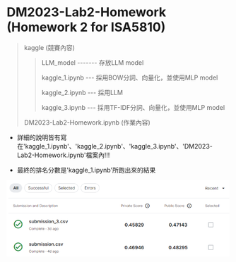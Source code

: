 # DM2023-Lab2-Homework (Homework 2 for ISA5810)

> kaggle (競賽內容)
> 
>> LLM_model ------- 存放LLM model
>> 
>> kaggle_1.ipynb --- 採用BOW分詞、向量化，並使用MLP model
>> 
>> kaggle_2.ipynb --- 採用LLM
>> 
>> kaggle_3.ipynb --- 採用TF-IDF分詞、向量化，並使用MLP model
>> 
> DM2023-Lab2-Homework.ipynb (作業內容)



* 詳細的說明皆有寫在'kaggle_1.ipynb'、'kaggle_2.ipynb'、'kaggle_3.ipynb'、'DM2023-Lab2-Homework.ipynb'檔案內!!!

* 最終的排名分數是'kaggle_1.ipynb'所跑出來的結果


![image](img/pic1.png)
